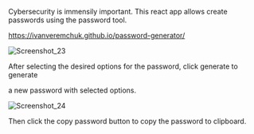 Cybersecurity is immensily important. This react app allows create passwords using the password tool.

https://ivanveremchuk.github.io/password-generator/

![Screenshot_23](https://user-images.githubusercontent.com/33966999/168127071-f1a248b5-5da8-4c22-b123-e0aa11e3b6e7.jpg)

After selecting the desired options for the password, click generate to generate

a new password with selected options.

![Screenshot_24](https://user-images.githubusercontent.com/33966999/168127121-d43877c5-8997-4fde-8de2-4312bf4c8ea9.jpg)

Then click the copy password button to copy the password to clipboard.

